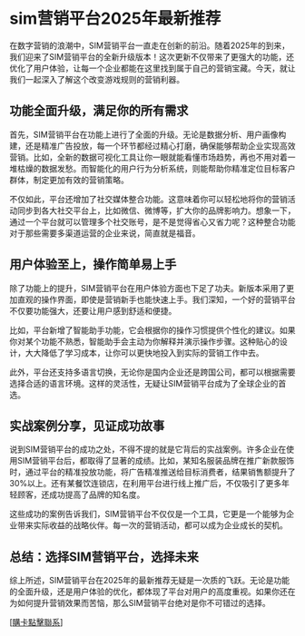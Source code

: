 # sim营销平台2025年最新推荐

在数字营销的浪潮中，SIM营销平台一直走在创新的前沿。随着2025年的到来，我们迎来了SIM营销平台的全新升级版本！这次更新不仅带来了更强大的功能，还优化了用户体验，让每一个企业都能在这里找到属于自己的营销宝藏。今天，就让我们一起深入了解这个改变游戏规则的营销利器。

## 功能全面升级，满足你的所有需求

首先，SIM营销平台在功能上进行了全面的升级。无论是数据分析、用户画像构建，还是精准广告投放，每一个环节都经过精心打磨，确保能够帮助企业实现高效营销。比如，全新的数据可视化工具让你一眼就能看懂市场趋势，再也不用对着一堆枯燥的数据发愁。而智能化的用户行为分析系统，则能帮助你精准定位目标客户群体，制定更加有效的营销策略。

不仅如此，平台还增加了社交媒体整合功能。这意味着你可以轻松地将你的营销活动同步到各大社交平台上，比如微信、微博等，扩大你的品牌影响力。想象一下，通过一个平台就可以管理多个社交账号，是不是觉得省心又省力呢？这种整合功能对于那些需要多渠道运营的企业来说，简直就是福音。

## 用户体验至上，操作简单易上手

除了功能上的提升，SIM营销平台在用户体验方面也下足了功夫。新版本采用了更加直观的操作界面，即使是营销新手也能快速上手。我们深知，一个好的营销平台不仅要功能强大，还要让用户感到舒适和便捷。

比如，平台新增了智能助手功能，它会根据你的操作习惯提供个性化的建议。如果你对某个功能不熟悉，智能助手会主动为你解释并演示操作步骤。这种贴心的设计，大大降低了学习成本，让你可以更快地投入到实际的营销工作中去。

此外，平台还支持多语言切换，无论你是国内企业还是跨国公司，都可以根据需要选择合适的语言环境。这样的灵活性，无疑让SIM营销平台成为了全球企业的首选。

## 实战案例分享，见证成功故事

说到SIM营销平台的成功之处，不得不提的就是它背后的实战案例。许多企业在使用SIM营销平台后，都取得了显著的成绩。比如，某知名服装品牌在推广新款服饰时，通过平台的精准投放功能，将广告精准推送给目标消费者，结果销售额提升了30%以上。还有某餐饮连锁店，在利用平台进行线上推广后，不仅吸引了更多年轻顾客，还成功提高了品牌的知名度。

这些成功的案例告诉我们，SIM营销平台不仅仅是一个工具，它更是一个能够为企业带来实际收益的战略伙伴。每一次的营销活动，都可以成为企业成长的契机。

## 总结：选择SIM营销平台，选择未来

综上所述，SIM营销平台在2025年的最新推荐无疑是一次质的飞跃。无论是功能的全面升级，还是用户体验的优化，都体现了平台对用户的高度重视。如果你还在为如何提升营销效果而苦恼，那么SIM营销平台绝对是你不可错过的选择。

[[購卡點擊聯系](https://t.me/s/SXDXQF)]